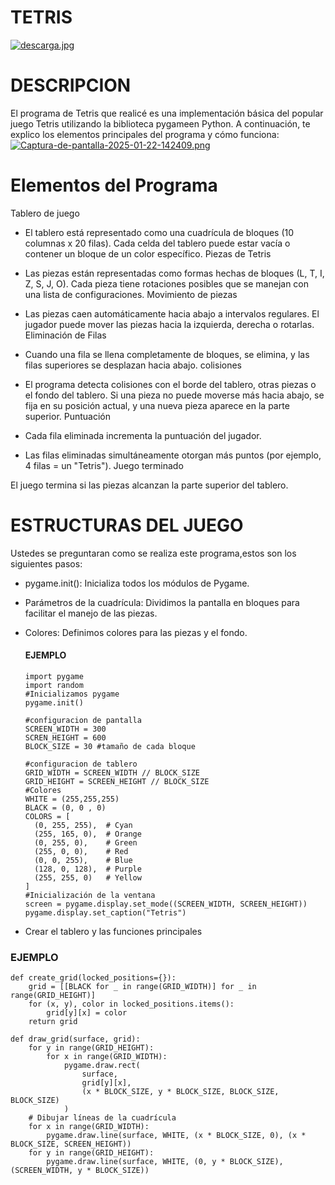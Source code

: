 # TETRIS
[![descarga.jpg](https://i.postimg.cc/RZhw1RLy/descarga.jpg)](https://postimg.cc/BjW842yB)
<p align="center" > 
  
# DESCRIPCION
El programa de Tetris que realicé es una implementación básica del popular juego Tetris utilizando la biblioteca pygameen Python. A continuación, te explico los elementos principales del programa y cómo funciona:
[![Captura-de-pantalla-2025-01-22-142409.png](https://i.postimg.cc/gj4GN3HB/Captura-de-pantalla-2025-01-22-142409.png)](https://postimg.cc/YLGcSGV1)
# Elementos del Programa
Tablero de juego

- El tablero está representado como una cuadrícula de bloques (10 columnas x 20 filas).
Cada celda del tablero puede estar vacía o contener un bloque de un color específico.
Piezas de Tetris

- Las piezas están representadas como formas hechas de bloques (L, T, I, Z, S, J, O).
Cada pieza tiene rotaciones posibles que se manejan con una lista de configuraciones.
Movimiento de piezas

- Las piezas caen automáticamente hacia abajo a intervalos regulares.
El jugador puede mover las piezas hacia la izquierda, derecha o rotarlas.
Eliminación de Filas

- Cuando una fila se llena completamente de bloques, se elimina, y las filas superiores se desplazan hacia abajo.
colisiones

- El programa detecta colisiones con el borde del tablero, otras piezas o el fondo del tablero.
Si una pieza no puede moverse más hacia abajo, se fija en su posición actual, y una nueva pieza aparece en la parte superior.
Puntuación

- Cada fila eliminada incrementa la puntuación del jugador.
- Las filas eliminadas simultáneamente otorgan más puntos (por ejemplo, 4 filas = un "Tetris").
Juego terminado

El juego termina si las piezas alcanzan la parte superior del tablero.

# ESTRUCTURAS DEL JUEGO
Ustedes se preguntaran como se realiza este programa,estos son los siguientes pasos:
- pygame.init(): Inicializa todos los módulos de Pygame.
- Parámetros de la cuadrícula: Dividimos la pantalla en bloques para facilitar el manejo de las piezas.
- Colores: Definimos colores para las piezas y el fondo.
  
  #### EJEMPLO
  ```
  import pygame
  import random
  #Inicializamos pygame
  pygame.init()
  
  #configuracion de pantalla
  SCREEN_WIDTH = 300
  SCREN_HEIGHT = 600
  BLOCK_SIZE = 30 #tamaño de cada bloque
  
  #configuracion de tablero
  GRID_WIDTH = SCREEN_WIDTH // BLOCK_SIZE
  GRID_HEIGHT = SCREEN_HEIGHT // BLOCK_SIZE
  #Colores
  WHITE = (255,255,255)
  BLACK = (0, 0 , 0)
  COLORS = [
    (0, 255, 255),  # Cyan
    (255, 165, 0),  # Orange
    (0, 255, 0),    # Green
    (255, 0, 0),    # Red
    (0, 0, 255),    # Blue
    (128, 0, 128),  # Purple
    (255, 255, 0)   # Yellow
  ]
  #Inicialización de la ventana
  screen = pygame.display.set_mode((SCREEN_WIDTH, SCREEN_HEIGHT))
  pygame.display.set_caption("Tetris")
  
 - Crear el tablero y las funciones principales
   
### EJEMPLO

```
def create_grid(locked_positions={}):
    grid = [[BLACK for _ in range(GRID_WIDTH)] for _ in range(GRID_HEIGHT)]
    for (x, y), color in locked_positions.items():
        grid[y][x] = color
    return grid

def draw_grid(surface, grid):
    for y in range(GRID_HEIGHT):
        for x in range(GRID_WIDTH):
            pygame.draw.rect(
                surface,
                grid[y][x],
                (x * BLOCK_SIZE, y * BLOCK_SIZE, BLOCK_SIZE, BLOCK_SIZE)
            )
    # Dibujar líneas de la cuadrícula
    for x in range(GRID_WIDTH):
        pygame.draw.line(surface, WHITE, (x * BLOCK_SIZE, 0), (x * BLOCK_SIZE, SCREEN_HEIGHT))
    for y in range(GRID_HEIGHT):
        pygame.draw.line(surface, WHITE, (0, y * BLOCK_SIZE), (SCREEN_WIDTH, y * BLOCK_SIZE))











  

